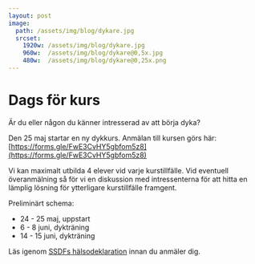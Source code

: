 ```yaml
---
layout: post
image:
  path: /assets/img/blog/dykare.jpg
  srcset:
    1920w: /assets/img/blog/dykare.jpg
    960w:  /assets/img/blog/dykare@0,5x.jpg
    480w:  /assets/img/blog/dykare@0,25x.png
---
```


# Dags för kurs

Är du eller någon du känner intresserad av att börja dyka?

Den 25 maj startar en ny dykkurs.
Anmälan till kursen görs här: [https://forms.gle/FwE3CvHY5gbfom5z8](https://forms.gle/FwE3CvHY5gbfom5z8)

Vi kan maximalt utbilda 4 elever vid varje kurstillfälle.
Vid eventuell överanmälning så för vi en diskussion med intressenterna för att hitta en lämplig lösning för ytterligare kurstillfälle framgent.

Preliminärt schema:

* 24 - 25 maj, uppstart
* 6 - 8 juni, dykträning
* 14 - 15 juni, dykträning

Läs igenom [SSDFs hälsodeklaration](https://www.ssdf.se/download/18.394a3c1218d1d01eec53a596/1705765904081/Diver_Medical_Participant_Questionnaire_10346_SWE_Swedish_2022-02-01.pdf) innan du anmäler dig.
